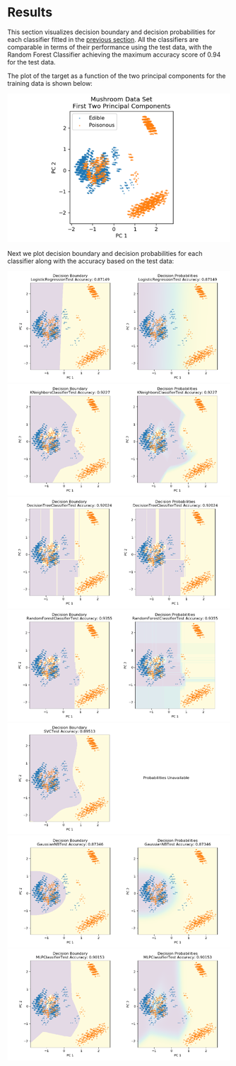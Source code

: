 # Results

This section visualizes decision boundary and decision probabilities for each classifier fitted in the [previous section](link).  All the classifiers are comparable in terms of their performance using the test data, with the Random Forest Classifier achieving the maximum accuracy score of 0.94 for the test data.


The plot of the target as a function of the two principal components for the training data is shown below:

![](https://github.com/eagronin/mushroom-classification-report/blob/master/pca.png)

Next we plot decision boundary and decision probabilities for each classifier along with the accuracy based on the test data:

![](https://github.com/eagronin/mushroom-classification-report/blob/master/logit.png)
![](https://github.com/eagronin/mushroom-classification-report/blob/master/knn.png)
![](https://github.com/eagronin/mushroom-classification-report/blob/master/tree.png)
![](https://github.com/eagronin/mushroom-classification-report/blob/master/forest.png)
![](https://github.com/eagronin/mushroom-classification-report/blob/master/svc.png)
![](https://github.com/eagronin/mushroom-classification-report/blob/master/naive.png)
![](https://github.com/eagronin/mushroom-classification-report/blob/master/mlp.png)
